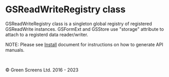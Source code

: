# GSReadWriteRegistry class
 
GSReadWriteRegistry class is a singleton global registry of registered GSReadWrite instances.
GSFormExt and GSStore use "storage" attribute to attach to a registerd data reader/writer.

NOTE: Please see [Install](../install.md) document for instructions on how to generate API manuals.
 
<br>

&copy; Green Screens Ltd. 2016 - 2023
